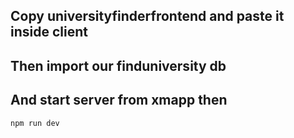 
## Copy universityfinderfrontend and paste it inside client
## Then import our finduniversity db
## And start server from xmapp then
```
npm run dev
```
